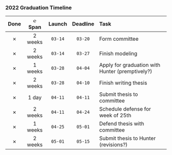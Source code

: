 ### 2022 Graduation Timeline

|   Done  |  ℮ Span | Launch  | Deadline | Task |
|:-------:|:-------:|:-------:|:--------:|:-----|
| &cross; | 2 weeks | `03-14` |  `03-20` | Form committee |
| &cross; | 2 weeks | `03-14` |  `03-27` | Finish modeling |
| &cross; | 1 weeks | `03-28` |  `04-04` | Apply for graduation with Hunter (premptively?) |
| &cross; | 2 weeks | `03-28` |  `04-10` | Finish writing thesis |
| &cross; | 1 day   | `04-11` |  `04-11` | Submit thesis to committee |
| &cross; | 2 weeks | `04-11` |  `04-24` | Schedule defense for week of 25th |
| &cross; | 1 weeks | `04-25` |  `05-01` | Defend thesis with committee |
| &cross; | 2 weeks | `05-01` |  `05-15` | Submit thesis to Hunter (revisions?) |

